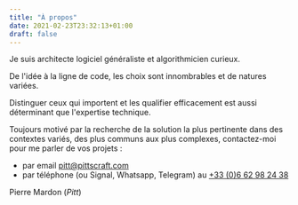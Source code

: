 ```yaml
---
title: "À propos"
date: 2021-02-23T23:32:13+01:00
draft: false
---
```


Je suis architecte logiciel généraliste et algorithmicien curieux.

De l'idée à la ligne de code, les choix sont innombrables et de natures variées.

Distinguer ceux qui importent et les qualifier efficacement est aussi déterminant que l'expertise technique.

Toujours motivé par la recherche de la solution la plus pertinente dans des contextes variés, des plus communs aux plus complexes, contactez-moi pour me parler de vos projets :

- par email [pitt@pittscraft.com](mailto:pitt@pittscraft.com)
- par téléphone (ou Signal, Whatsapp, Telegram) au [+33 (0)6 62 98 24 38](tel:+33662982438)

Pierre Mardon (*Pitt*)
